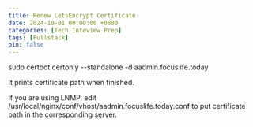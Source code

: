 ```yaml
---
title: Renew LetsEncrypt Certificate
date: 2024-10-01 00:00:00 +0800
categories: [Tech Inteview Prep]
tags: [Fullstack]
pin: false
---
```


sudo certbot certonly --standalone -d aadmin.focuslife.today

It prints certificate path when finished.

If you are using LNMP, edit /usr/local/nginx/conf/vhost/aadmin.focuslife.today.conf to put certificate path in the corresponding server.